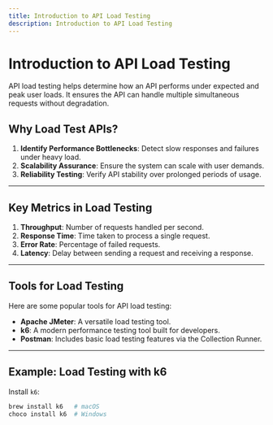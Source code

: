 ```yaml
---
title: Introduction to API Load Testing
description: Introduction to API Load Testing
---
```


# Introduction to API Load Testing

API load testing helps determine how an API performs under expected and peak user loads. It ensures the API can handle multiple simultaneous requests without degradation.

## Why Load Test APIs?

1. **Identify Performance Bottlenecks**: Detect slow responses and failures under heavy load.
2. **Scalability Assurance**: Ensure the system can scale with user demands.
3. **Reliability Testing**: Verify API stability over prolonged periods of usage.

---

## Key Metrics in Load Testing

1. **Throughput**: Number of requests handled per second.
2. **Response Time**: Time taken to process a single request.
3. **Error Rate**: Percentage of failed requests.
4. **Latency**: Delay between sending a request and receiving a response.

---

## Tools for Load Testing

Here are some popular tools for API load testing:

- **Apache JMeter**: A versatile load testing tool.
- **k6**: A modern performance testing tool built for developers.
- **Postman**: Includes basic load testing features via the Collection Runner.

---

## Example: Load Testing with k6

Install `k6`:

```bash
brew install k6   # macOS
choco install k6  # Windows
